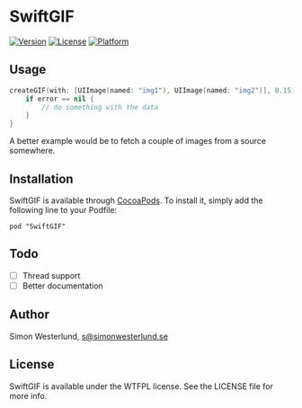 # SwiftGIF

[![Version](https://img.shields.io/cocoapods/v/SwiftGIF.svg?style=flat)](http://cocoadocs.org/docsets/SwiftGIF)
[![License](https://img.shields.io/cocoapods/l/SwiftGIF.svg?style=flat)](http://cocoadocs.org/docsets/SwiftGIF)
[![Platform](https://img.shields.io/cocoapods/p/SwiftGIF.svg?style=flat)](http://cocoadocs.org/docsets/SwiftGIF)

## Usage

```Swift
createGIF(with: [UIImage(named: "img1"), UIImage(named: "img2")], 0.15) { (data, error) -> () in
    if error == nil {
        // do something with the data          
    }
}
```

A better example would be to fetch a couple of images from a source somewhere.

## Installation

SwiftGIF is available through [CocoaPods](http://cocoapods.org). To install
it, simply add the following line to your Podfile:

    pod "SwiftGIF"

## Todo

- [ ] Thread support
- [ ] Better documentation

## Author

Simon Westerlund, s@simonwesterlund.se

## License

SwiftGIF is available under the WTFPL license. See the LICENSE file for more info.

